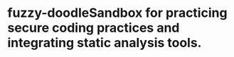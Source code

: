 # fuzzy-doodleSandbox for practicing secure coding practices and integrating static analysis tools.
